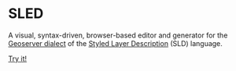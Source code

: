 # SLED

A visual, syntax-driven, browser-based editor and generator 
for the [Geoserver dialect](http://docs.geoserver.org/stable/en/user/styling/sld/index.html) 
of the [Styled Layer Description](http://www.opengeospatial.org/standards/sld) 
(SLD) language.

[Try it!](https://dr-jts.github.io/sled)

